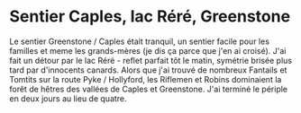 # Sentier Caples, lac Réré, Greenstone

Le sentier Greenstone / Caples était tranquil, un sentier facile pour les familles et meme les grands-mères (je dis ça parce que j'en ai croisé). J'ai fait un détour par le lac Réré - reflet parfait tôt le matin, symétrie brisée plus tard par d'innocents canards. Alors que j'ai trouvé de nombreux Fantails et Tomtits sur la route Pyke / Hollyford, les Riflemen et Robins dominaient la forêt de hêtres des vallées de Caples et Greenstone. J'ai terminé le périple en deux jours au lieu de quatre.